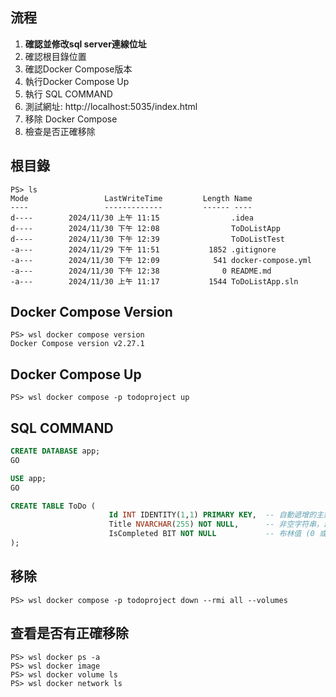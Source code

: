 ## 流程
1. **確認並修改sql server連線位址**
2. 確認根目錄位置
3. 確認Docker Compose版本
4. 執行Docker Compose Up
5. 執行 SQL COMMAND
6. 測試網址: http://localhost:5035/index.html
7. 移除 Docker Compose
8. 檢查是否正確移除

## 根目錄
```pwsh
PS> ls
Mode                 LastWriteTime         Length Name
----                 -------------         ------ ----
d----        2024/11/30 上午 11:15                .idea
d----        2024/11/30 下午 12:08                ToDoListApp
d----        2024/11/30 下午 12:39                ToDoListTest
-a---        2024/11/29 下午 11:51           1852 .gitignore
-a---        2024/11/30 下午 12:09            541 docker-compose.yml
-a---        2024/11/30 下午 12:38              0 README.md
-a---        2024/11/30 上午 11:17           1544 ToDoListApp.sln
```

## Docker Compose Version
```pwsh
PS> wsl docker compose version                        
Docker Compose version v2.27.1
```

## Docker Compose Up
```pwsh
PS> wsl docker compose -p todoproject up
```

## SQL COMMAND
```SQL
CREATE DATABASE app;
GO

USE app;
GO

CREATE TABLE ToDo (
                      Id INT IDENTITY(1,1) PRIMARY KEY,  -- 自動遞增的主鍵
                      Title NVARCHAR(255) NOT NULL,      -- 非空字符串，最多 255 字符
                      IsCompleted BIT NOT NULL           -- 布林值 (0 或 1)，非空
);
```

## 移除
```pwsh
PS> wsl docker compose -p todoproject down --rmi all --volumes
```

## 查看是否有正確移除
```pwsh
PS> wsl docker ps -a
PS> wsl docker image 
PS> wsl docker volume ls
PS> wsl docker network ls
```